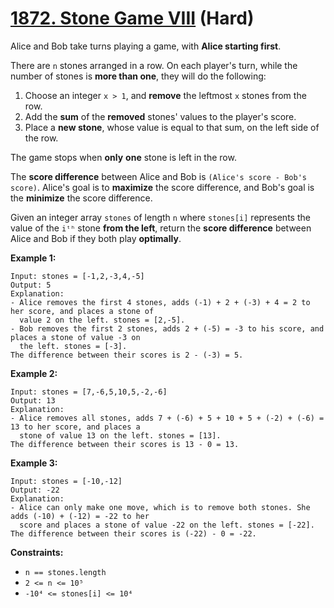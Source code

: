 # [1872. Stone Game VIII][link] (Hard)

[link]: https://leetcode.com/problems/stone-game-viii/

Alice and Bob take turns playing a game, with **Alice starting first**.

There are `n` stones arranged in a row. On each player's turn, while the number of stones is **more
than one**, they will do the following:

1. Choose an integer `x > 1`, and **remove** the leftmost `x` stones from the row.
2. Add the **sum** of the **removed** stones' values to the player's score.
3. Place a **new stone**, whose value is equal to that sum, on the left side of the row.

The game stops when **only** **one** stone is left in the row.

The **score difference** between Alice and Bob is `(Alice's score - Bob's score)`. Alice's goal is to
**maximize** the score difference, and Bob's goal is the **minimize** the score difference.

Given an integer array `stones` of length `n` where `stones[i]` represents the value of the `iᵗʰ`
stone **from the left**, return the **score difference** between Alice and Bob if they both play
**optimally**.

**Example 1:**

```
Input: stones = [-1,2,-3,4,-5]
Output: 5
Explanation:
- Alice removes the first 4 stones, adds (-1) + 2 + (-3) + 4 = 2 to her score, and places a stone of
  value 2 on the left. stones = [2,-5].
- Bob removes the first 2 stones, adds 2 + (-5) = -3 to his score, and places a stone of value -3 on
  the left. stones = [-3].
The difference between their scores is 2 - (-3) = 5.
```

**Example 2:**

```
Input: stones = [7,-6,5,10,5,-2,-6]
Output: 13
Explanation:
- Alice removes all stones, adds 7 + (-6) + 5 + 10 + 5 + (-2) + (-6) = 13 to her score, and places a
  stone of value 13 on the left. stones = [13].
The difference between their scores is 13 - 0 = 13.
```

**Example 3:**

```
Input: stones = [-10,-12]
Output: -22
Explanation:
- Alice can only make one move, which is to remove both stones. She adds (-10) + (-12) = -22 to her
  score and places a stone of value -22 on the left. stones = [-22].
The difference between their scores is (-22) - 0 = -22.
```

**Constraints:**

- `n == stones.length`
- `2 <= n <= 10⁵`
- `-10⁴ <= stones[i] <= 10⁴`
